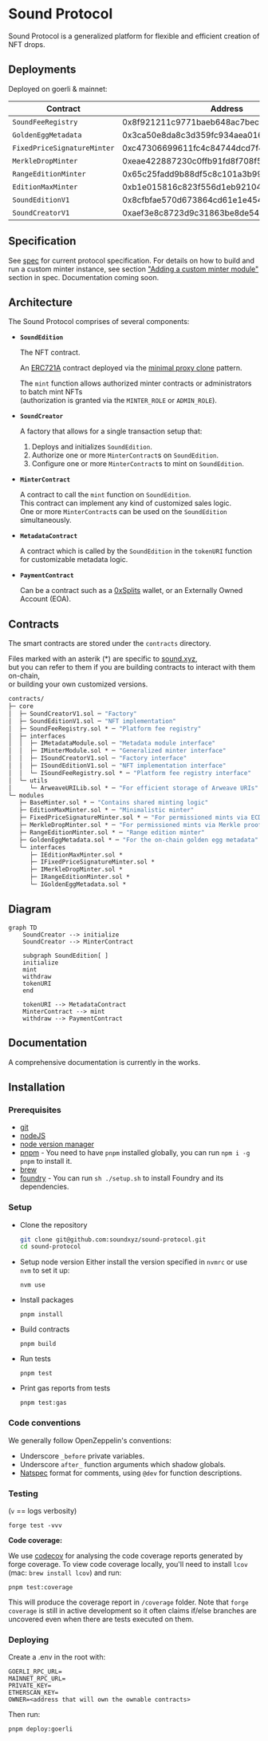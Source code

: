 # Sound Protocol

Sound Protocol is a generalized platform for flexible and efficient creation of NFT drops.

## Deployments

Deployed on goerli & mainnet:

| Contract  |  Address |
|---|---|
| `SoundFeeRegistry` | 0x8f921211c9771baeb648ac7becb322a540298a4b |
| `GoldenEggMetadata` | 0x3ca50e8da8c3d359fc934aea0161f5346ccb62a1
| `FixedPriceSignatureMinter` | 0xc47306699611fc4c84744dcd7f458938b829506a
| `MerkleDropMinter` | 0xeae422887230c0ffb91fd8f708f5fdd354c92f2f
| `RangeEditionMinter` | 0x65c25fadd9b88df5c8c101a3b99a5d614b708596
| `EditionMaxMinter` | 0xb1e015816c823f556d1eb921042bb09ed41db8a7
| `SoundEditionV1` | 0x8cfbfae570d673864cd61e1e4543eb7874ca35c2
| `SoundCreatorV1` | 0xaef3e8c8723d9c31863be8de54df2668ef7c4b89

## Specification

See [spec](./spec.md) for current protocol specification. For details on how to build and run a custom minter instance, see section ["Adding a custom minter module"](./spec.md#adding-a-custom-minter-module) section in spec. Documentation coming soon.

## Architecture

The Sound Protocol comprises of several components: 

- **`SoundEdition`**  

  The NFT contract.

  An [ERC721A](https://github.com/chiru-labs/ERC721A) contract deployed via the [minimal proxy clone](https://eips.ethereum.org/EIPS/eip-1167) pattern.

  The `mint` function allows authorized minter contracts or administrators to batch mint NFTs  
  (authorization is granted via the `MINTER_ROLE` or `ADMIN_ROLE`).

- **`SoundCreator`** 

  A factory that allows for a single transaction setup that:
  1. Deploys and initializes `SoundEdition`.
  2. Authorize one or more `MinterContract`s on `SoundEdition`.   
  3. Configure one or more `MinterContract`s to mint on `SoundEdition`. 

- **`MinterContract`**

  A contract to call the `mint` function on `SoundEdition`.  
  This contract can implement any kind of customized sales logic.  
  One or more `MinterContract`s can be used on the `SoundEdition` simultaneously.

- **`MetadataContract`**

  A contract which is called by the `SoundEdition` in the `tokenURI` function for customizable metadata logic.

- **`PaymentContract`**

  Can be a contract such as a [0xSplits](https://github.com/0xSplits/splits-contracts) wallet, or an Externally Owned Account (EOA).

## Contracts

The smart contracts are stored under the `contracts` directory.

Files marked with an asterik (*) are specific to [sound.xyz](https://sound.xyz),  
but you can refer to them if you are building contracts to interact with them on-chain,   
or building your own customized versions.

```ml
contracts/
├─ core
│  ├─ SoundCreatorV1.sol ─ "Factory"
│  ├─ SoundEditionV1.sol ─ "NFT implementation"
│  ├─ SoundFeeRegistry.sol * ─ "Platform fee registry"
│  ├─ interfaces
│  │  ├─ IMetadataModule.sol ─ "Metadata module interface"
│  │  ├─ IMinterModule.sol * ─ "Generalized minter interface"
│  │  ├─ ISoundCreatorV1.sol ─ "Factory interface"
│  │  ├─ ISoundEditionV1.sol ─ "NFT implementation interface"
│  │  └─ ISoundFeeRegistry.sol * ─ "Platform fee registry interface"
│  └─ utils
│     └─ ArweaveURILib.sol * ─ "For efficient storage of Arweave URIs"
└─ modules
   ├─ BaseMinter.sol * ─ "Contains shared minting logic"
   ├─ EditionMaxMinter.sol * ─ "Minimalistic minter"
   ├─ FixedPriceSignatureMinter.sol * ─ "For permissioned mints via ECDSA signatures"
   ├─ MerkleDropMinter.sol * ─ "For permissioned mints via Merkle proofs"
   ├─ RangeEditionMinter.sol * ─ "Range edition minter"
   ├─ GoldenEggMetadata.sol * ─ "For the on-chain golden egg metadata"
   └─ interfaces
      ├─ IEditionMaxMinter.sol *
      ├─ IFixedPriceSignatureMinter.sol *
      ├─ IMerkleDropMinter.sol *
      ├─ IRangeEditionMinter.sol *
      └─ IGoldenEggMetadata.sol *
```

## Diagram

```mermaid
graph TD
    SoundCreator --> initialize
    SoundCreator --> MinterContract

    subgraph SoundEdition[ ]
    initialize
    mint
    withdraw
    tokenURI
    end

    tokenURI --> MetadataContract
    MinterContract --> mint
    withdraw --> PaymentContract

```

## Documentation

A comprehensive documentation is currently in the works.

## Installation

### Prerequisites

-   [git](https://git-scm.com/downloads)
-   [nodeJS](https://nodejs.org/en/download/)
-   [node version manager](https://github.com/nvm-sh/nvm)
-   [pnpm](https://pnpm.io/) - You need to have `pnpm` installed globally, you can run `npm i -g pnpm` to install it.
-   [brew](https://brew.sh/)
-   [foundry](https://getfoundry.sh) - You can run `sh ./setup.sh` to install Foundry and its dependencies.

### Setup

-   Clone the repository

    ```bash
    git clone git@github.com:soundxyz/sound-protocol.git
    cd sound-protocol
    ```

-   Setup node version
    Either install the version specified in `nvmrc` or use `nvm` to set it up:

    ```
    nvm use
    ```

-   Install packages

    ```
    pnpm install
    ```

-   Build contracts

    ```
    pnpm build
    ```

-   Run tests

    ```
    pnpm test
    ```

-   Print gas reports from tests

    ```
    pnpm test:gas
    ```

### Code conventions

We generally follow OpenZeppelin's conventions:

-   Underscore `_before` private variables.
-   Underscore `after_` function arguments which shadow globals.
-   [Natspec](https://docs.soliditylang.org/en/develop/natspec-format.html) format for comments, using `@dev` for function descriptions.

### Testing

(`v` == logs verbosity)

`forge test -vvv`

**Code coverage:**

We use [codecov](https://app.codecov.io/gh/soundxyz/sound-protocol/) for analysing the code coverage reports generated by forge coverage. To view code coverage locally, you'll need to install `lcov` (mac: `brew install lcov`) and run:

```
pnpm test:coverage
```

This will produce the coverage report in `/coverage` folder. Note that `forge coverage` is still in active development so it often claims if/else branches are uncovered even when there are tests executed on them.

### Deploying

Create a .env in the root with:

```
GOERLI_RPC_URL=
MAINNET_RPC_URL=
PRIVATE_KEY=
ETHERSCAN_KEY=
OWNER=<address that will own the ownable contracts>
```

Then run:

```
pnpm deploy:goerli

```
